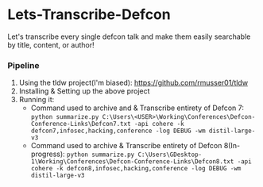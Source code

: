 # Lets-Transcribe-Defcon
Let's transcribe every single defcon talk and make them easily searchable by title, content, or author!

### Pipeline
1. Using the tldw project(I'm biased): https://github.com/rmusser01/tldw
2. Installing & Setting up the above project
3. Running it: 
	* Command used to archive and & Transcribe entirety of Defcon 7: `python summarize.py C:\Users\<USER>\Working\Conferences\Defcon-Conference-Links\Defcon7.txt -api cohere -k defcon7,infosec,hacking,conference -log DEBUG -wm distil-large-v3`
	* Command used to archive & Transcribe entirety of Defcon 8(In-progress): `python summarize.py C:\Users\GDesktop-1\Working\Conferences\Defcon-Conference-Links\Defcon8.txt -api cohere -k defcon8,infosec,hacking,conference -log DEBUG -wm distil-large-v3`